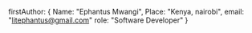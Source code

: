 firstAuthor:  {
    Name: "Ephantus Mwangi",
    Place: "Kenya, nairobi",
    email: "litephantus@gmail.com"
    role: "Software Developer"
}


